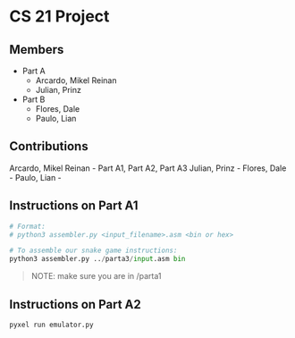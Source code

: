 # CS 21 Project

## Members
- Part A
    - Arcardo, Mikel Reinan
    - Julian, Prinz
- Part B
    - Flores, Dale
    - Paulo, Lian

## Contributions
Arcardo, Mikel Reinan - Part A1, Part A2, Part A3
Julian, Prinz - 
Flores, Dale - 
Paulo, Lian -

## Instructions on Part A1
```python
# Format:
# python3 assembler.py <input_filename>.asm <bin or hex>

# To assemble our snake game instructions:
python3 assembler.py ../parta3/input.asm bin
```
> NOTE: make sure you are in /parta1

## Instructions on Part A2
```python
pyxel run emulator.py
```
